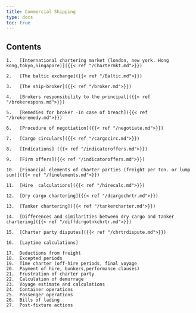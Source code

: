```yaml
---
title: Commercial Shipping 
type: docs
toc: true
---
```

## Contents

    1.   [International chartering market (london, new york. Hong kong,tokyo,Singapore)]({{< ref "/Chartermkt.md">}})
    
    2.   [The baltic exchange]({{< ref "/Baltic.md">}})
    
    3.   [The ship-broker]({{< ref "/broker.md">}})
    
    4.   [Brokers responsibility to the principal]({{< ref "/brokerespons.md">}})
    
    5.   [Remedies for broker -In case of breach]({{< ref "/brokeremedy.md">}})
    
    6.   [Procedure of negotiation]({{< ref "/negotiate.md">}})
    
    7.   [Cargo circulars]({{< ref "/cargocirc.md">}})
    
    8.   [Indications] ({{< ref "/indicatoroffers.md">}})
    
    9.   [Firm offers]({{< ref "/indicatoroffers.md">}})
    
    10.  [Financial elements of charter parties (freight per ton. or lump sum)]({{< ref "/finelements.md">}})
    
    11.  [Hire  calculations]({{< ref "/hirecalc.md">}})
    
    12.  [Dry cargo chartering]({{< ref "/dcargochrtr.md">}})
    
    13.  [Tanker chartering]({{< ref "/tankercharter.md">}})
    
    14.  [Differences and similarities between dry cargo and tanker chartering]({{< ref "/diffdcrgotnkchrtr.md">}})
    
    15.  [Charter party disputes]({{< ref "/chrtrdispute.md">}})
    
    16.  [Laytime calculations]
    
    17.  Deductions from freight
    18.  Excepted periods
    19.  Time charter (off-hire periods, final voyage
    20.  Payment of hire, bunkers,performance clauses)
    21.  Frustration of charter party
    22.  Calculation of demurrage
    23.  Voyage estimate and calculations
    24.  Container operations
    25.  Passenger operations
    26.  Bills of lading
    27.  Post-fixture actions
       
